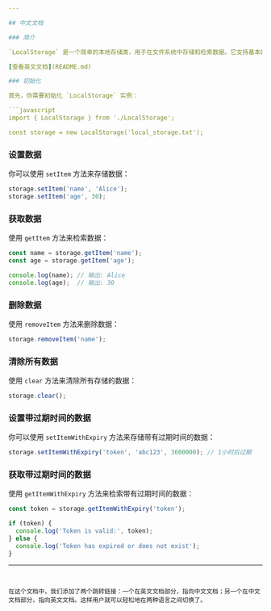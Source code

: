 ```yaml
---

## 中文文档

### 简介

`LocalStorage` 是一个简单的本地存储类，用于在文件系统中存储和检索数据。它支持基本的键值对存储，并提供了一些额外的功能，如设置过期时间。

[查看英文文档](README.md)

### 初始化

首先，你需要初始化 `LocalStorage` 实例：

```javascript
import { LocalStorage } from './LocalStorage';

const storage = new LocalStorage('local_storage.txt');
```

### 设置数据

你可以使用 `setItem` 方法来存储数据：

```javascript
storage.setItem('name', 'Alice');
storage.setItem('age', 30);
```

### 获取数据

使用 `getItem` 方法来检索数据：

```javascript
const name = storage.getItem('name');
const age = storage.getItem('age');

console.log(name); // 输出: Alice
console.log(age);  // 输出: 30
```

### 删除数据

使用 `removeItem` 方法来删除数据：

```javascript
storage.removeItem('name');
```

### 清除所有数据

使用 `clear` 方法来清除所有存储的数据：

```javascript
storage.clear();
```

### 设置带过期时间的数据

你可以使用 `setItemWithExpiry` 方法来存储带有过期时间的数据：

```javascript
storage.setItemWithExpiry('token', 'abc123', 3600000); // 1小时后过期
```

### 获取带过期时间的数据

使用 `getItemWithExpiry` 方法来检索带有过期时间的数据：

```javascript
const token = storage.getItemWithExpiry('token');

if (token) {
  console.log('Token is valid:', token);
} else {
  console.log('Token has expired or does not exist');
}
```

---
```


在这个文档中，我们添加了两个跳转链接：一个在英文文档部分，指向中文文档；另一个在中文文档部分，指向英文文档。这样用户就可以轻松地在两种语言之间切换了。
